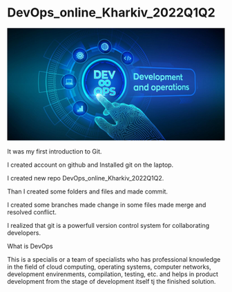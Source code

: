 # DevOps_online_Kharkiv_2022Q1Q2
![DevOps image](https://github.com/VyacheslavChudnov/DevOps_online_Kharkiv_2022Q1Q2/blob/images/images/DevOps-use.jpg)

It was my first introduction to Git.

I created account on github and Installed git on the laptop.

I created new repo DevOps_online_Kharkiv_2022Q1Q2.

Than I created some folders and files and made commit.

I created some branches made change in some files made merge and resolved conflict.

I realized that git is a powerfull version control system for collaborating developers.

What is DevOps

This is a specialis or a team of specialists who has professional knowledge in the field of
cloud computing, operating systems, computer networks, development envirenments, compilation,
testing, etc. and helps in product development from the stage of development itself tj the finished solution.